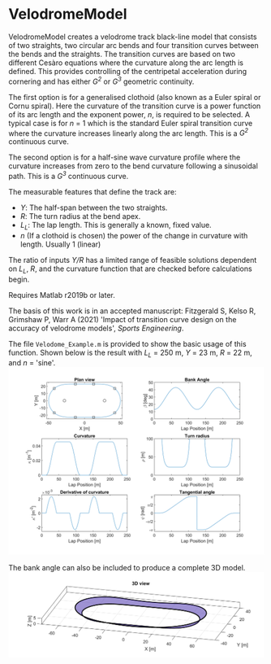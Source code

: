# VelodromeModel

VelodromeModel creates a velodrome track black-line model that consists of two straights, two circular arc bends and four transition curves between the bends and the straights. The transition curves are based on two different Ces&agrave;ro equations where the curvature along the arc length is defined. This provides controlling of the centripetal acceleration during cornering and has either _G<sup>2</sup>_ or _G<sup>3</sup>_ geometric continuity. 

The first option is for a generalised clothoid (also known as a Euler spiral or Cornu spiral). Here the curvature of the transition curve is a power function of its arc length and the exponent power, _n_, is required to be selected. A typical case is for _n_&nbsp;=&nbsp;1 which is the standard Euler spiral transition curve where the curvature increases linearly along the arc length. This is a _G<sup>2</sup>_ continuous curve. 

The second option is for a half-sine wave curvature profile where the curvature increases from zero to the bend curvature following a sinusoidal path. This is a _G<sup>3</sup>_ continuous curve. 

The measurable features that define the track are:
   * _Y_: The half-span between the two straights.
   * _R_: The turn radius at the bend apex.
   * _L<sub>L</sub>_: The lap length. This is generally a known, fixed value. 
   * _n_ (If a clothoid is chosen) the power of the change in curvature with length. Usually 1 (linear) 

The ratio of inputs _Y/R_ has a limited range of feasible solutions dependent on _L<sub>L</sub>_, _R_, and the curvature function that are checked before calculations begin. 

Requires Matlab r2019b or later. 

The basis of this work is in an accepted manuscript:  Fitzgerald S, Kelso R, Grimshaw P, Warr A (2021) 'Impact of transition curve design on the accuracy of velodrome models', _Sports Engineering_.

The file `Velodome_Example.m` is provided to show the basic usage of this function. Shown below is the result with _L<sub>L</sub>_&nbsp;=&nbsp;250&nbsp;m, _Y_&nbsp;=&nbsp;23&nbsp;m, _R_&nbsp;=&nbsp;22&nbsp;m, and _n_&nbsp;=&nbsp;'sine'. 
![Typical Results](Images/TypicalResults.png)

The bank angle can also be included to produce a complete 3D model. 
![Track definition](Images/Velodrome_3DView.png)
